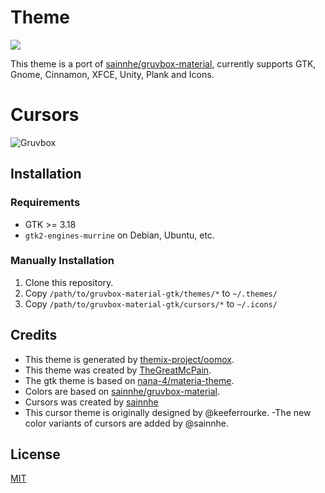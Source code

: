 # Theme

![](./demo.png)

This theme is a port of [sainnhe/gruvbox-material](https://github.com/sainnhe/gruvbox-material), currently supports GTK, Gnome, Cinnamon, XFCE, Unity, Plank and Icons.

# Cursors
![Gruvbox](https://user-images.githubusercontent.com/45850093/195994414-e2318957-8794-40d4-93b2-b481b22ef3e7.png)


## Installation

### Requirements

- GTK >= 3.18
- `gtk2-engines-murrine` on Debian, Ubuntu, etc.

### Manually Installation

1. Clone this repository.
2. Copy `/path/to/gruvbox-material-gtk/themes/*` to `~/.themes/`
3. Copy `/path/to/gruvbox-material-gtk/cursors/*` to `~/.icons/`

## Credits

- This theme is generated by [themix-project/oomox](https://github.com/themix-project/oomox).
- This theme was created by [TheGreatMcPain](https://github.com/TheGreatMcPain/gruvbox-material-gtk).
- The gtk theme is based on [nana-4/materia-theme](https://github.com/nana-4/materia-theme).
- Colors are based on [sainnhe/gruvbox-material](https://github.com/sainnhe/gruvbox-material).
- Cursors was created by [sainnhe](https://github.com/sainnhe/capitaine-cursors)
- This cursor theme is originally designed by @keeferrourke.
-The new color variants of cursors are added by @sainnhe.

## License

[MIT](./LICENSE)
